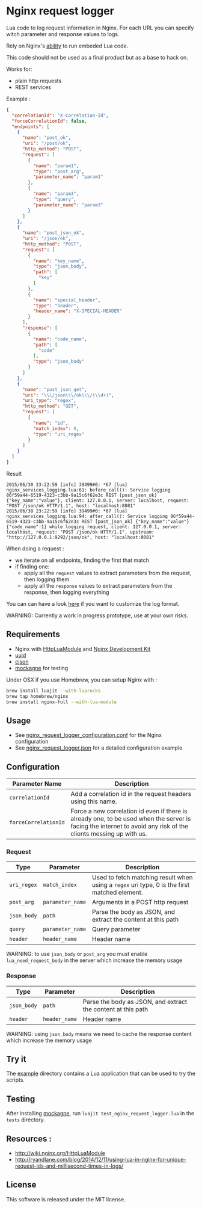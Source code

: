 # Nginx request logger

Lua code to log request information in Nginx. For each URL you can specify witch parameter and response values to logs.

Rely on Nginx's [ability](http://wiki.nginx.org/HttpLuaModule) to run embeded Lua code.

This code should not be used as a final product but as a base to hack on.  

Works for:
- plain http requests
- REST services

Example :

```json
{
  "correlationId": "X-Correlation-Id",
  "forceCorrelationId": false,
  "endpoints": [
    {
      "name": "post_ok",
      "uri": "/post/ok",
      "http_method": "POST",
      "request": [
        {
          "name": "param1",
          "type": "post_arg",
          "parameter_name": "param1"
        },
        {
          "name": "param3",
          "type": "query",
          "parameter_name": "param3"
        }
      ]
    },
    {
      "name": "post_json_ok",
      "uri": "/json/ok",
      "http_method": "POST",
      "request": [
        {
          "name": "key_name",
          "type": "json_body",
          "path": [
            "key"
          ]
        },
        {
          "name": "special_header",
          "type": "header",
          "header_name": "X-SPECIAL-HEADER"
        }
      ],
      "response": [
        {
          "name": "code_name",
          "path": [
            "code"
          ],
          "type": "json_body"
        }
      ]
    },
    {
      "name": "post_json_get",
      "uri": "\\\/json\\\/ok\\\/(\\d+)",
      "uri_type": "regex",
      "http_method": "GET",
      "request": [
        {
          "name": "id",
          "match_index": 0,
          "type": "uri_regex"
        }
      ]
    }
  ]
}
```

Result
```
2015/06/30 23:22:59 [info] 39499#0: *67 [lua] nginx_services_logging.lua:61: before_call(): Service logging 86f59a44-6519-4323-c3bb-9a15c6f62e3c REST [post_json_ok] {"key_name":"value"}, client: 127.0.0.1, server: localhost, request: "POST /json/ok HTTP/1.1", host: "localhost:8081"
2015/06/30 23:22:59 [info] 39499#0: *67 [lua] nginx_services_logging.lua:94: after_call(): Service logging 86f59a44-6519-4323-c3bb-9a15c6f62e3c REST [post_json_ok] {"key_name":"value"} {"code_name":1} while logging request, client: 127.0.0.1, server: localhost, request: "POST /json/ok HTTP/1.1", upstream: "http://127.0.0.1:9292/json/ok", host: "localhost:8081"
```
When doing a request :
- we iterate on all endpoints, finding the first that match
- if finding one:
  - apply all the `request` values to extract parameters from the request, then logging them
  - apply all the `response` values to extract parameters from the response, then logging everything

You can can have a look [here](http://ryandlane.com/blog/2014/12/11/using-lua-in-nginx-for-unique-request-ids-and-millisecond-times-in-logs/) if you want to customize the log format.

WARNING: Currently a work in progress prototype, use at your own risks.

## Requirements

- Nginx with [HttpLuaModule](http://wiki.nginx.org/HttpLuaModule) and [Nginx Development Kit](https://github.com/simpl/ngx_devel_kit)
- [uuid](https://github.com/Tieske/uuid)
- [cjson](http://www.kyne.com.au/~mark/software/lua-cjson.php)
- [mockagne](https://github.com/PunchWolf/mockagne) for testing

Under OSX if you use Homebrew, you can setup Nginx with :

```bash
brew install luajit --with-luarocks
brew tap homebrew/nginx
brew install nginx-full --with-lua-module
```

## Usage

- See [nginx_request_logger_configuration.conf](nginx_request_logger_configuration.conf) for the Nginx configuration
- See [nginx_request_logger.json](nginx_services_logging.json) for a detailed configuration example

## Configuration

|Parameter Name|Description|
|-----|---------------------|
|`correlationId`|Add a correlation id in the request headers using this name.|
|`forceCorrelationId`|Force a new correlation id even if there is already one, to be used when the server is facing the internet to avoid any risk of the clients messing up with us.|

### Request

|Type|Parameter|Description|
|-----|---------|----------|
|`uri_regex`|`match_index`|Used to fetch matching result when using a `regex` uri type, 0 is the first matched element.|
|`post_arg`|`parameter_name`|Arguments in a POST http request|
|`json_body`|`path`|Parse the body as JSON, and extract the content at this path|
|`query`|`parameter_name`|Query parameter|
|`header`|`header_name`|Header name|

WARNING: to use `json_body` or `post_arg` you must enable `lua_need_request_body` in the server which increase the memory usage

### Response

|Type|Parameter|Description|
|-----|---------|----------|
|`json_body`|`path`|Parse the body as JSON, and extract the content at this path|
|`header`|`header_name`|Header name|

WARNING: using `json_body` means we need to cache the response content which increase the memory usage 

## Try it

The [example](example) directory contains a Lua application that can be used to try the scripts.

## Testing

After installing [mockagne](https://github.com/PunchWolf/mockagne), run `luajit test_nginx_request_logger.lua` in the `tests` directory.

## Resources :

- http://wiki.nginx.org/HttpLuaModule
- http://ryandlane.com/blog/2014/12/11/using-lua-in-nginx-for-unique-request-ids-and-millisecond-times-in-logs/

## License

This software is released under the MIT license.
